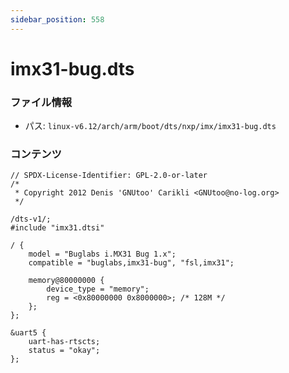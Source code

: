 ```yaml
---
sidebar_position: 558
---
```

# imx31-bug.dts

### ファイル情報

- パス: `linux-v6.12/arch/arm/boot/dts/nxp/imx/imx31-bug.dts`

### コンテンツ

```dts
// SPDX-License-Identifier: GPL-2.0-or-later
/*
 * Copyright 2012 Denis 'GNUtoo' Carikli <GNUtoo@no-log.org>
 */

/dts-v1/;
#include "imx31.dtsi"

/ {
	model = "Buglabs i.MX31 Bug 1.x";
	compatible = "buglabs,imx31-bug", "fsl,imx31";

	memory@80000000 {
		device_type = "memory";
		reg = <0x80000000 0x8000000>; /* 128M */
	};
};

&uart5 {
	uart-has-rtscts;
	status = "okay";
};

```

